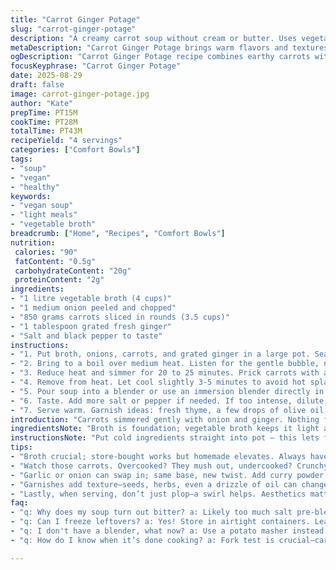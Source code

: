 ```yaml
---
title: "Carrot Ginger Potage"
slug: "carrot-ginger-potage"
description: "A creamy carrot soup without cream or butter. Uses vegetable broth and fresh ginger for a warming twist. Cook until carrots are fork-tender, then purée until smooth. Season well, tasting as you go. Easy to swap ingredients and adapt for allergies. The ginger adds a subtle heat and brightness, balancing the sweetness of the carrots."
metaDescription: "Carrot Ginger Potage brings warm flavors and textures, a creamy soup sans dairy. Perfect for winter nights, embrace healthy comfort in every spoonful."
ogDescription: "Carrot Ginger Potage recipe combines earthy carrots with fresh ginger. A soothing soup for all, simple to make yet satisfying. Try it today."
focusKeyphrase: "Carrot Ginger Potage"
date: 2025-08-29
draft: false
image: carrot-ginger-potage.jpg
author: "Kate"
prepTime: PT15M
cookTime: PT28M
totalTime: PT43M
recipeYield: "4 servings"
categories: ["Comfort Bowls"]
tags:
- "soup"
- "vegan"
- "healthy"
keywords:
- "vegan soup"
- "light meals"
- "vegetable broth"
breadcrumb: ["Home", "Recipes", "Comfort Bowls"]
nutrition: 
 calories: "90"
 fatContent: "0.5g"
 carbohydrateContent: "20g"
 proteinContent: "2g"
ingredients:
- "1 litre vegetable broth (4 cups)"
- "1 medium onion peeled and chopped"
- "850 grams carrots sliced in rounds (3.5 cups)"
- "1 tablespoon grated fresh ginger"
- "Salt and black pepper to taste"
instructions:
- "1. Put broth, onions, carrots, and grated ginger in a large pot. Season sparingly with salt and pepper, knowing you’ll adjust later."
- "2. Bring to a boil over medium heat. Listen for the gentle bubble, not a roaring boil—too hot breaks down flavors oddly."
- "3. Reduce heat and simmer for 20 to 25 minutes. Prick carrots with a fork frequently. They should feel supple, almost melting when pressed."
- "4. Remove from heat. Let cool slightly 3-5 minutes to avoid hot splashes."
- "5. Pour soup into a blender or use an immersion blender directly in the pot. Puree until texture is completely velvety. Avoid leaving chunks to prevent clumsy mouthfeel."
- "6. Taste. Add more salt or pepper if needed. If too intense, dilute with a splash more broth."
- "7. Serve warm. Garnish ideas: fresh thyme, a few drops of olive oil, or toasted seeds for crunch."
introduction: "Carrots simmered gently with onion and ginger. Nothing fancy but deeply satisfying. The key: do not rush. Slow bubble, so flavors meld without bitterness creeping in. Almost sweet as they soften, released into broth thickening slightly. Texture matters—too thin and bland, too chunky and clunky. Purée for even density, a single smooth note that soothes. Ginger isn’t just spice; it cuts through the round sweetness, adds warmth beneath the bright orange. Rustic but refined. No cream or butter needed. Lots of healthy fiber, vitamins. Allergy-friendly. You can tweak broth or add root celery if you want. Always taste, season carefully, no heavy handed salt. Finally, sip slowly, note aromas - earthy, sharp, a hint of earth and warmth mingling."
ingredientsNote: "Broth is foundation; vegetable broth keeps it light and vegetarian but chicken broth can substitute for richer flavor—mind salt then. Onion adds subtle aromatic base sweetness, nothing overpowering. Carrots—fresh, firm, not old or soft, sliced evenly so they cook at the same pace. Ginger fresh grated avoids harsh dried powder tones and brings brightness, counterpointing the natural sugar in carrots. Salt and pepper tune the potage but add in measured increments; you can always add more but can't take away. No cream or dairy present, perfect for lactose intolerance or allergy. Use a sharp knife for slicing carrots thin to reduce cooking time without mushiness. If you lack a blender, a potato masher can do rougher, chunkier style but blend for velvety satisfaction."
instructionsNote: "Put cold ingredients straight into pot – this lets flavors infuse gradually as heat rises. Boil gently, don't slam it hard or broth becomes cloudy and dull tasting. Watching carrot softness with fork is critical; underdone equals hard, choking texture; overdone turns mushy and dull. Cooling slightly before blending avoids steam explosions. Blend carefully in batches if needed to prevent overflows. Clean blender lid rim wet to catch drips and avoid burns. Salt after blending because bitter notes develop during cooking. If potage thickens too much on standing, stir in broth or water to loosen it. Garnishes add texture contrast; tasty but not mandatory. Warm, never boil post-blending or risk losing bright fresh aromas."
tips:
- "Broth crucial; store-bought works but homemade elevates. Always have a backup. A splash of chicken broth can deepen flavor. Adjust salt accordingly. Fresh ginger—key to balance. Grating releases oils. Reduce cooking time by slicing carrots evenly. Thick vs. thin can change cooking speed dramatically. Blend well for velvet. Off-texture like chunky? That's a problem; store a masher."
- "Watch those carrots. Overcooked? They mush out, undercooked? Crunchy mess—definitely not tasty. Test frequently with a fork; if it sinks in without resistance, they’re good. Cool before blending, steam burns are real. Blending in batches? Don’t overfill, soup explosion not fun. Fresh thyme for aroma while cooking; earthy and bright. Never skip on salt after blending, bitterness lurking otherwise."
- "Garlic or onion can swap in; same base, new twist. Add curry powder for warmth. Need a touch of acidity? Squeeze lemon juice before serving. Thinner consistency? Stir in more broth or water, adjust seasoning. Store leftovers? Reheat gently to keep aromas alive. Cold? Add olive oil before serving for a richer feel. Tokes flavor through warmth. Always season to taste."
- "Garnishes add texture—seeds, herbs, even a drizzle of oil can change everything. Fresh ingredients, not flimsy. If pot thickens too much on standing, it needs a loosening. Watch how the broth transforms. Keep tasting continuously. Adjusting slowly is key—avoid salt overload; balance is crucial. If using dried spices, not the same impact. Fresh herbs hit different. Never rush."
- "Lastly, when serving, don’t just plop—a swirl helps. Aesthetics matter, too; simple vibrant colors can entice. Consider alternate veggies like butternut squash or sweet potatoes for variety. Experiment! But keep that ginger intact—it’s needed."
faq:
- "q: Why does my soup turn out bitter? a: Likely too much salt pre-blending. Adjust after blending. Slow cooking; might burn. Avoid those high heat levels."
- "q: Can I freeze leftovers? a: Yes! Store in airtight containers. Leaves some room for expansion. Defrost overnight in the fridge. Reheat slowly, stir to remix."
- "q: I don't have a blender, what now? a: Use a potato masher instead. Texture will vary but still, edible. For velvety, not chunky, invest in a budget blender. Smooth is better."
- "q: How do I know when it’s done cooking? a: Fork test is crucial—carrots need to be fork-tender. Soft but not mushy. Watch for color change too—brightening indicates sweetness."

---
```

